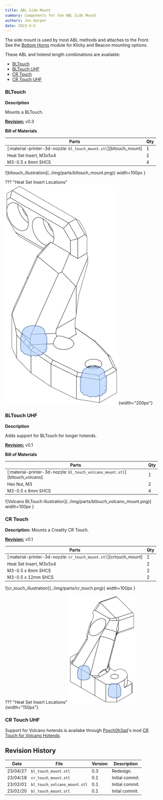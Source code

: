 ```yaml
---
title: ABL Side Mount
summary: Components for the ABL Side Mount
authors: Jon Harper
date: 2023-4-5
---
```


The side mount is used by most ABL methods and attaches to the Front. See the [Bottom Horns](bottom.md) module for Klicky and Beacon mounting options.

These ABL and hotend length combinations are available:

- [BLTouch](#bltouch)
- [BLTouch UHF](#bltouch-uhf)
- [CR Touch](#cr-touch)
- [CR Touch UHF](#cr-touch-uhf)

### BLTouch

<div markdown class="jh-grid-container jh-grid-2">
<div markdown class="jh-grid-para">

**Description**

Mounts a BLTouch.

[**Revision:**](#revision-history) v0.3

**Bill of Materials**

| Parts     | Qty |
|-----------|-----|
| [:material-printer-3d-nozzle: `bl_touch_mount.stl`][bltouch_mount] | 1 |
| Heat Set Insert, M3x5x4   | 2 |
| M3-0.5 x 6mm SHCS         | 4 |

</div>
<div markdown class="jh-grid-img">
![bltouch_illustration](../img/parts/bltouch_mount.png){ width=100px }

??? "Heat Set Insert Locations"
    ![inserts](../img/inserts/bl_touch_mount.png){width="200px"}
</div>
</div>

### BLTouch UHF

<div markdown class="jh-grid-container jh-grid-2">
<div markdown class="jh-grid-para">

**Description**

Adds support for BLTouch for longer hotends.

[**Revision:**](#revision-history) v0.1

**Bill of Materials**

| Parts     | Qty |
|-----------|-----|
| [:material-printer-3d-nozzle: `bl_touch_volcano_mount.stl`][bltouch_volcano] | 1 |
| Hex Nut, M3               | 2 |
| M3-0.5 x 6mm SHCS         | 4 |

</div>
<div markdown class="jh-grid-img">
![Volcano BLTouch illustration](../img/parts/bltouch_volcano_mount.png){ width=100px }
</div>
</div>

### CR Touch

<div markdown class="jh-grid-container jh-grid-2">
<div markdown class="jh-grid-para">

**Description:** Mounts a Creality CR Touch.

[**Revision:**](#revision-history) v0.1

| Parts     | Qty |
|-----------|-----|
| [:material-printer-3d-nozzle: `cr_touch_mount.stl`][crtouch_mount] | 1 |
| Heat Set Insert, M3x5x4   | 2 |
| M3-0.5 x 6mm SHCS         | 2 |
| M3-0.5 x 12mm SHCS        | 2 |

</div>
<div markdown class="jh-grid-img">
![cr_touch_illustration](../img/parts/cr_touch.png){ width=100px }

??? "Heat Set Insert Locations"
    ![inserts](../img/inserts/cr_touch.png){width="150px"}

</div>
</div>

### CR Touch UHF

Support for Volcano hotends is availabe through [Psych0h3ad](https://www.printables.com/@Psych0h3ad_168275)'s mod [CR Touch for Volcano Hotends](https://www.printables.com/model/434179-eva3-uhf-cr-touch).

## Revision History

| Date | File | Version | Description |
|------|------|---------|-------------|
| 23/04/27  | `bl_touch_mount.stl`          | 0.3 | Redesign. |
| 23/04/18  | `cr_touch_mount.stl`          | 0.1 | Initial commit. |
| 23/02/01  | `bl_touch_volcano_mount.stl`  | 0.1 | Initial commit. |
| 23/01/20  | `bl_touch_mount.stl`          | 0.1 | Inital commit.  |
